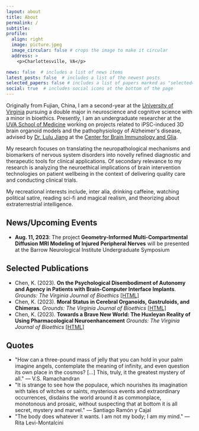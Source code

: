 ```yaml
---
layout: about
title: About
permalink: /
subtitle:
profile:
  align: right
  image: picture.jpeg
  image_circular: false # crops the image to make it circular
  address: >
    <p>Charlottesville, VA</p>

news: false  # includes a list of news items
latest_posts: false  # includes a list of the newest posts
selected_papers: false # includes a list of papers marked as "selected={true}"
social: true  # includes social icons at the bottom of the page
---
```


Originally from Fujian, China, I am a second-year at the [University of Virginia](https://www.virginia.edu/) pursuing a double major in neuroscience and cognitive science with a minor in bioethics. Presently, I am an undergraduate researcher at the [UVA School of Medicine](https://med.virginia.edu/) working on projects related to iPSC-induced 3D brain organoid models and the pathophysiology of Alzheimer's disease, advised by [Dr. Lulu Jiang](https://med.virginia.edu/neuroscience/faculty/primary-faculty/lulu-jiang-md-phd/) at the [Center for Brain Immunology and Glia](https://med.virginia.edu/big/).

My research focuses on translating the neuropathological mechanisms and biomarkers of nervous system disorders into novelly refined diagnostic and therapeutic tools for clinical applications. Of secondary relevance to my research is analyzing the neuroethical implications of brain intervention technologies on patient wellbeing in the context of delivering quality care and conducting clinical trials.

My recreational interests include, inter alia, drinking caffeine, watching political satire, reading sci-fi and magical realism, and theorizing about extraterrestrial intelligence.


## News/Upcoming Events
* **Aug. 11, 2023**: The project **Geometry-Informed Multi-Compartmental Diffusion MRI Modeling of Injured Peripheral Nerves** will be presented at the Barrow Neurological Institute Undergraduate Symposium

## Selected Publications
* Chen, K. (2023). **On the Psychological Disembodiment of Autonomy and Agency in Patients with Brain-Computer Interface Implants**. *Grounds: The Virginia Journal of Bioethics* [[HTML]](http://www.vabioethics.com/content/2023/5/2/on-the-psychological-disembodiment-of-autonomy-and-agency-in-patients-with-brain-computer-interface-implants)
* Chen, K. (2023). **Moral Status in Cerebral Organoids, Gastruloids, and Chimeras**. *Grounds: The Virginia Journal of Bioethics* [[HTML]](http://www.vabioethics.com/content/2023/3/15/moral-status-in-cerebral-organoids-gatruloids-and-chimeras)
* Chen, K. (2023). **Towards a Brave New World: The Huxleyan Reality of Using Pharmacological Neuroenhancement** *Grounds: The Virginia Journal of Bioethics* [[HTML]](http://www.vabioethics.com/content/2023/1/12/towards-a-brave-new-world-the-huxleyan-reality-of-using-pharmocological-neuroenhancement)

## Quotes
* "How can a three-pound mass of jelly that you can hold in your palm imagine angels, contemplate the meaning of infinity, and even question its own place in the cosmos? [...] This, truly, it the greatest mystery of all." ― V.S. Ramachandran
* "It is strange to see how the populace, which nourishes its imagination with tales of witches or saints, mysterious events and extraordinary occurrences, disdains the world around it as commonplace, monotonous and prosaic, without suspecting that at bottom it is all secret, mystery and marvel." ― Santiago Ramón y Cajal
* "The body does whatever it wants. I am not my body; I am my mind." ― Rita Levi-Montalcini
